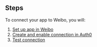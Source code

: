 ## Steps
To connect your app to Weibo, you will:
1. [Set up app in Weibo](#set-up-app-in-weibo)
2. [Create and enable connection in Auth0](#create-and-enable-connection-in-auth0)
3. [Test connection](#test-connection)

